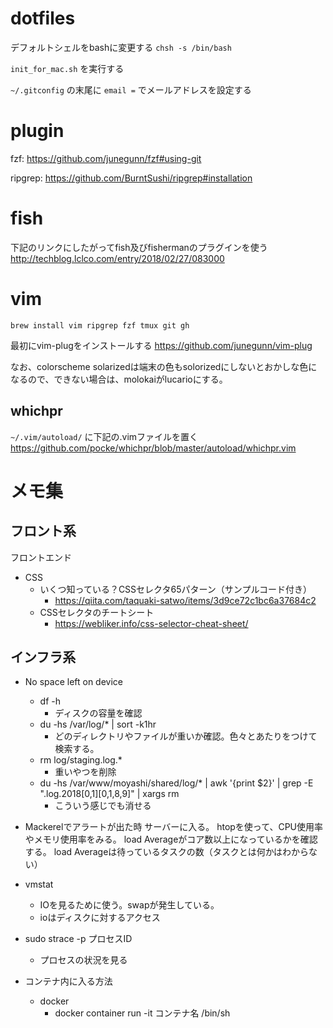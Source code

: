 # dotfiles
デフォルトシェルをbashに変更する
`chsh -s /bin/bash`

`init_for_mac.sh` を実行する

`~/.gitconfig` の末尾に `email =` でメールアドレスを設定する

# plugin
fzf: https://github.com/junegunn/fzf#using-git

ripgrep: https://github.com/BurntSushi/ripgrep#installation

# fish
下記のリンクにしたがってfish及びfishermanのプラグインを使う
http://techblog.lclco.com/entry/2018/02/27/083000

# vim
```
brew install vim ripgrep fzf tmux git gh
```

最初にvim-plugをインストールする
https://github.com/junegunn/vim-plug

なお、colorscheme solarizedは端末の色もsolorizedにしないとおかしな色になるので、できない場合は、molokaiがlucarioにする。

## whichpr
`~/.vim/autoload/` に下記の.vimファイルを置く
https://github.com/pocke/whichpr/blob/master/autoload/whichpr.vim

# メモ集
## フロント系
フロントエンド
- CSS
  - いくつ知っている？CSSセレクタ65パターン（サンプルコード付き）
    - https://qiita.com/taquaki-satwo/items/3d9ce72c1bc6a37684c2
  - CSSセレクタのチートシート
    - https://webliker.info/css-selector-cheat-sheet/

## インフラ系
- No space left on device
  - df -h
    - ディスクの容量を確認
  - du -hs /var/log/* | sort -k1hr
    - どのディレクトリやファイルが重いか確認。色々とあたりをつけて検索する。
  - rm log/staging.log.*
    - 重いやつを削除
  - du -hs /var/www/moyashi/shared/log/* | awk '{print $2}' | grep -E ".log.2018\[0,1][0,1,8,9]" | xargs rm
    - こういう感じでも消せる

- Mackerelでアラートが出た時
サーバーに入る。
htopを使って、CPU使用率やメモリ使用率をみる。
load Averageがコア数以上になっているかを確認する。
load Averageは待っているタスクの数（タスクとは何かはわからない）

- vmstat
  - IOを見るために使う。swapが発生している。
  - ioはディスクに対するアクセス

- sudo strace -p プロセスID
  - プロセスの状況を見る

- コンテナ内に入る方法
  - docker
    - docker container run -it コンテナ名 /bin/sh
